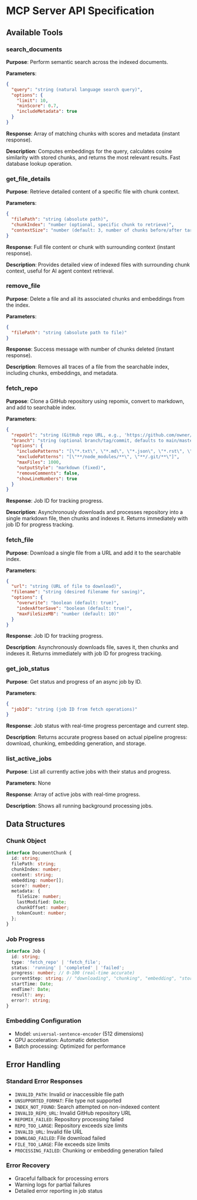 # MCP Server API Specification

## Available Tools

### search_documents
**Purpose**: Perform semantic search across the indexed documents.

**Parameters**:
```json
{
  "query": "string (natural language search query)",
  "options": {
    "limit": 10,
    "minScore": 0.7,
    "includeMetadata": true
  }
}
```

**Response**: Array of matching chunks with scores and metadata (instant response).

**Description**: Computes embeddings for the query, calculates cosine similarity with stored chunks, and returns the most relevant results. Fast database lookup operation.

### get_file_details
**Purpose**: Retrieve detailed content of a specific file with chunk context.

**Parameters**:
```json
{
  "filePath": "string (absolute path)",
  "chunkIndex": "number (optional, specific chunk to retrieve)",
  "contextSize": "number (default: 3, number of chunks before/after target)"
}
```

**Response**: Full file content or chunk with surrounding context (instant response).

**Description**: Provides detailed view of indexed files with surrounding chunk context, useful for AI agent context retrieval.

### remove_file
**Purpose**: Delete a file and all its associated chunks and embeddings from the index.

**Parameters**:
```json
{
  "filePath": "string (absolute path to file)"
}
```

**Response**: Success message with number of chunks deleted (instant response).

**Description**: Removes all traces of a file from the searchable index, including chunks, embeddings, and metadata.

### fetch_repo
**Purpose**: Clone a GitHub repository using repomix, convert to markdown, and add to searchable index.

**Parameters**:
```json
{
  "repoUrl": "string (GitHub repo URL, e.g., 'https://github.com/owner/repo')",
  "branch": "string (optional branch/tag/commit, defaults to main/master)",
  "options": {
    "includePatterns": "[\"*.txt\", \"*.md\", \"*.json\", \"*.rst\", \"*.yaml\", \"*.yml\"]",
    "excludePatterns": "[\"**/node_modules/**\", \"**/.git/**\"]",
    "maxFiles": 1000,
    "outputStyle": "markdown (fixed)",
    "removeComments": false,
    "showLineNumbers": true
  }
}
```

**Response**: Job ID for tracking progress.

**Description**: Asynchronously downloads and processes repository into a single markdown file, then chunks and indexes it. Returns immediately with job ID for progress tracking.

### fetch_file
**Purpose**: Download a single file from a URL and add it to the searchable index.

**Parameters**:
```json
{
  "url": "string (URL of file to download)",
  "filename": "string (desired filename for saving)",
  "options": {
    "overwrite": "boolean (default: true)",
    "indexAfterSave": "boolean (default: true)",
    "maxFileSizeMB": "number (default: 10)"
  }
}
```

**Response**: Job ID for tracking progress.

**Description**: Asynchronously downloads file, saves it, then chunks and indexes it. Returns immediately with job ID for progress tracking.

### get_job_status
**Purpose**: Get status and progress of an async job by ID.

**Parameters**:
```json
{
  "jobId": "string (job ID from fetch operations)"
}
```

**Response**: Job status with real-time progress percentage and current step.

**Description**: Returns accurate progress based on actual pipeline progress: download, chunking, embedding generation, and storage.

### list_active_jobs
**Purpose**: List all currently active jobs with their status and progress.

**Parameters**: None

**Response**: Array of active jobs with real-time progress.

**Description**: Shows all running background processing jobs.

## Data Structures

### Chunk Object
```typescript
interface DocumentChunk {
  id: string;
  filePath: string;
  chunkIndex: number;
  content: string;
  embedding: number[];
  score?: number;
  metadata: {
    fileSize: number;
    lastModified: Date;
    chunkOffset: number;
    tokenCount: number;
  };
}
```

### Job Progress
```typescript
interface Job {
  id: string;
  type: 'fetch_repo' | 'fetch_file';
  status: 'running' | 'completed' | 'failed';
  progress: number; // 0-100 (real-time accurate)
  currentStep: string; // "downloading", "chunking", "embedding", "storing"
  startTime: Date;
  endTime?: Date;
  result?: any;
  error?: string;
}
```

### Embedding Configuration
- Model: `universal-sentence-encoder` (512 dimensions)
- GPU acceleration: Automatic detection
- Batch processing: Optimized for performance

## Error Handling

### Standard Error Responses
- `INVALID_PATH`: Invalid or inaccessible file path
- `UNSUPPORTED_FORMAT`: File type not supported
- `INDEX_NOT_FOUND`: Search attempted on non-indexed content
- `INVALID_REPO_URL`: Invalid GitHub repository URL
- `REPOMIX_FAILED`: Repository processing failed
- `REPO_TOO_LARGE`: Repository exceeds size limits
- `INVALID_URL`: Invalid file URL
- `DOWNLOAD_FAILED`: File download failed
- `FILE_TOO_LARGE`: File exceeds size limits
- `PROCESSING_FAILED`: Chunking or embedding generation failed

### Error Recovery
- Graceful fallback for processing errors
- Warning logs for partial failures
- Detailed error reporting in job status
